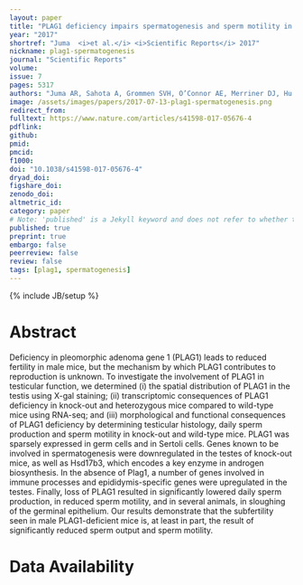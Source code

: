 ```yaml
---
layout: paper
title: "PLAG1 deficiency impairs spermatogenesis and sperm motility in mice"
year: "2017"
shortref: "Juma  <i>et al.</i> <i>Scientific Reports</i> 2017"
nickname: plag1-spermatogenesis
journal: "Scientific Reports"
volume: 
issue: 7
pages: 5317
authors: "Juma AR, Sahota A, Grommen SVH, O’Connor AE, Merriner DJ, Hu J, Hall NE, Doyle SR, Damdimopoulos AE, Damdimopoulou PE, Barriga D, Hart AH, Van De Ven WJM, O’Bryan MK, De Groef B"
image: /assets/images/papers/2017-07-13-plag1-spermatogenesis.png
redirect_from: 
fulltext: https://www.nature.com/articles/s41598-017-05676-4
pdflink: 
github: 
pmid: 
pmcid: 
f1000: 
doi: "10.1038/s41598-017-05676-4"
dryad_doi:
figshare_doi: 
zenodo_doi: 
altmetric_id: 
category: paper
# Note: 'published' is a Jekyll keyword and does not refer to whether the paper is published, but rather to whether this Markdown should be part of the rendered site.
published: true
preprint: true
embargo: false	
peerreview: false
review: false
tags: [plag1, spermatogenesis]
---
```

{% include JB/setup %}

# Abstract 

Deficiency in pleomorphic adenoma gene 1 (PLAG1) leads to reduced fertility in male mice, but the mechanism by which PLAG1 contributes to reproduction is unknown. To investigate the involvement of PLAG1 in testicular function, we determined (i) the spatial distribution of PLAG1 in the testis using X-gal staining; (ii) transcriptomic consequences of PLAG1 deficiency in knock-out and heterozygous mice compared to wild-type mice using RNA-seq; and (iii) morphological and functional consequences of PLAG1 deficiency by determining testicular histology, daily sperm production and sperm motility in knock-out and wild-type mice. PLAG1 was sparsely expressed in germ cells and in Sertoli cells. Genes known to be involved in spermatogenesis were downregulated in the testes of knock-out mice, as well as Hsd17b3, which encodes a key enzyme in androgen biosynthesis. In the absence of Plag1, a number of genes involved in immune processes and epididymis-specific genes were upregulated in the testes. Finally, loss of PLAG1 resulted in significantly lowered daily sperm production, in reduced sperm motility, and in several animals, in sloughing of the germinal epithelium. Our results demonstrate that the subfertility seen in male PLAG1-deficient mice is, at least in part, the result of significantly reduced sperm output and sperm motility.

# Data Availability




